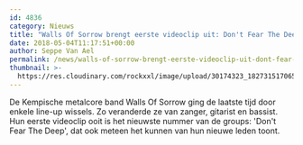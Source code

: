 ```yaml
---
id: 4836
category: Nieuws
title: "Walls Of Sorrow brengt eerste videoclip uit: Don't Fear The Deep"
date: 2018-05-04T11:17:51+00:00
author: Seppe Van Ael
permalink: /news/walls-of-sorrow-brengt-eerste-videoclip-uit-dont-fear-the-deep/
thumbnail: >-
  https://res.cloudinary.com/rockxxl/image/upload/30174323_1827315170654132_194475210_o.jpg
---
```

De Kempische metalcore band Walls Of Sorrow ging de laatste tijd door enkele line-up wissels. Zo veranderde ze van zanger, gitarist en bassist. Hun eerste videoclip ooit is het nieuwste nummer van de groups: 'Don't Fear The Deep', dat ook meteen het kunnen van hun nieuwe leden toont.

